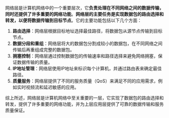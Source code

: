 网络层是计算机网络中的一个重要层次，它**负责处理在不同网络之间的数据传输，同时还提供了许多重要的网络功能**。**网络层的主要任务是实现数据包的路由选择和转发，以便将数据传输到目标节点**。它的主要功能包括以下几个方面：

1. **路由选择**：网络层根据目标地址选择最佳路径，将数据包从源节点传输到目标节点。
2. **数据分段和重组**：网络层将大的数据包分割成较小的数据包，在不同网络之间传输后再重组成完整的数据包。
3. **拥塞控制**：网络层通过控制数据包的传输速率和路径选择来避免网络拥塞，保证数据传输的质量。
4. **IP地址管理**：网络层使用IP地址来标识每个计算机，并通过路由表来确定最佳路径。
5. **质量服务**：网络层提供了不同的服务质量（QoS）来满足不同的应用需求，例如实时视频流和延迟敏感的应用。

综上所述，网络层是计算机网络中至关重要的一层，它实现了数据包的路由选择和转发，提供了许多重要的网络功能，并为上层应用层提供了可靠的数据传输和服务质量保证。